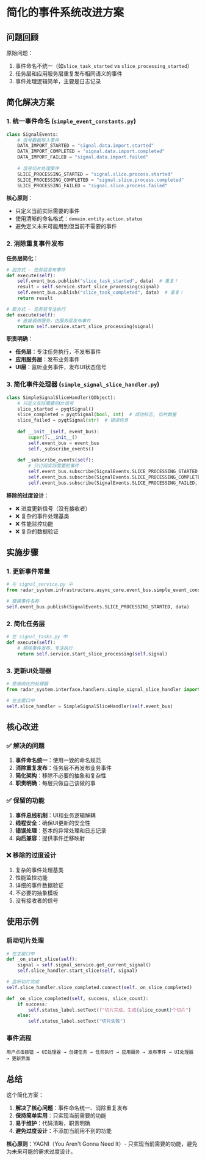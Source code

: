 # 简化的事件系统改进方案

## 问题回顾

原始问题：
1. 事件命名不统一（如`slice_task_started` vs `slice_processing_started`）
2. 任务层和应用服务层重复发布相同语义的事件
3. 事件处理逻辑简单，主要是日志记录

## 简化解决方案

### 1. 统一事件命名 (`simple_event_constants.py`)

```python
class SignalEvents:
    # 信号数据导入事件
    DATA_IMPORT_STARTED = "signal.data.import.started"
    DATA_IMPORT_COMPLETED = "signal.data.import.completed"
    DATA_IMPORT_FAILED = "signal.data.import.failed"
    
    # 信号切片处理事件
    SLICE_PROCESSING_STARTED = "signal.slice.process.started"
    SLICE_PROCESSING_COMPLETED = "signal.slice.process.completed"
    SLICE_PROCESSING_FAILED = "signal.slice.process.failed"
```

**核心原则**：
- 只定义当前实际需要的事件
- 使用清晰的命名格式：`domain.entity.action.status`
- 避免定义未来可能用到但当前不需要的事件

### 2. 消除重复事件发布

**任务层简化**：
```python
# 旧方式 - 任务层发布事件
def execute(self):
    self.event_bus.publish("slice_task_started", data)  # 重复！
    result = self.service.start_slice_processing(signal)
    self.event_bus.publish("slice_task_completed", data)  # 重复！
    return result

# 新方式 - 任务层专注执行
def execute(self):
    # 直接调用服务，由服务层发布事件
    return self.service.start_slice_processing(signal)
```

**职责明确**：
- **任务层**：专注任务执行，不发布事件
- **应用服务层**：发布业务事件
- **UI层**：监听业务事件，发布UI状态信号

### 3. 简化事件处理器 (`simple_signal_slice_handler.py`)

```python
class SimpleSignalSliceHandler(QObject):
    # 只定义实际需要的Qt信号
    slice_started = pyqtSignal()
    slice_completed = pyqtSignal(bool, int)  # 成功标志, 切片数量
    slice_failed = pyqtSignal(str)  # 错误信息
    
    def __init__(self, event_bus):
        super().__init__()
        self.event_bus = event_bus
        self._subscribe_events()
    
    def _subscribe_events(self):
        # 只订阅实际需要的事件
        self.event_bus.subscribe(SignalEvents.SLICE_PROCESSING_STARTED, self._on_slice_started)
        self.event_bus.subscribe(SignalEvents.SLICE_PROCESSING_COMPLETED, self._on_slice_completed)
        self.event_bus.subscribe(SignalEvents.SLICE_PROCESSING_FAILED, self._on_slice_failed)
```

**移除的过度设计**：
- ❌ 进度更新信号（没有接收者）
- ❌ 复杂的事件处理基类
- ❌ 性能监控功能
- ❌ 复杂的数据验证

## 实施步骤

### 1. 更新事件常量

```python
# 在 signal_service.py 中
from radar_system.infrastructure.async_core.event_bus.simple_event_constants import SignalEvents

# 替换事件名称
self.event_bus.publish(SignalEvents.SLICE_PROCESSING_STARTED, data)
```

### 2. 简化任务层

```python
# 在 signal_tasks.py 中
def execute(self):
    # 移除事件发布，专注执行
    return self.service.start_slice_processing(self.signal)
```

### 3. 更新UI处理器

```python
# 使用简化的处理器
from radar_system.interface.handlers.simple_signal_slice_handler import SimpleSignalSliceHandler

# 在主窗口中
self.slice_handler = SimpleSignalSliceHandler(self.event_bus)
```

## 核心改进

### ✅ 解决的问题

1. **事件命名统一**：使用一致的命名规范
2. **消除重复发布**：任务层不再发布业务事件
3. **简化架构**：移除不必要的抽象和复杂性
4. **职责明确**：每层只做自己该做的事

### ✅ 保留的功能

1. **事件总线机制**：UI和业务逻辑解耦
2. **线程安全**：确保UI更新的安全性
3. **错误处理**：基本的异常处理和日志记录
4. **向后兼容**：提供事件迁移映射

### ❌ 移除的过度设计

1. 复杂的事件处理基类
2. 性能监控功能
3. 详细的事件数据验证
4. 不必要的抽象模板
5. 没有接收者的信号

## 使用示例

### 启动切片处理

```python
# 在主窗口中
def _on_start_slice(self):
    signal = self.signal_service.get_current_signal()
    self.slice_handler.start_slice(self, signal)

# 监听切片完成
self.slice_handler.slice_completed.connect(self._on_slice_completed)

def _on_slice_completed(self, success, slice_count):
    if success:
        self.status_label.setText(f"切片完成，生成{slice_count}个切片")
    else:
        self.status_label.setText("切片失败")
```

### 事件流程

```
用户点击按钮 → UI处理器 → 创建任务 → 任务执行 → 应用服务 → 发布事件 → UI处理器 → 更新界面
```

## 总结

这个简化方案：

1. **解决了核心问题**：事件命名统一、消除重复发布
2. **保持简单实用**：只实现当前需要的功能
3. **易于维护**：代码清晰，职责明确
4. **避免过度设计**：不添加当前用不到的功能

**核心原则**：YAGNI（You Aren't Gonna Need It）- 只实现当前需要的功能，避免为未来可能的需求过度设计。
